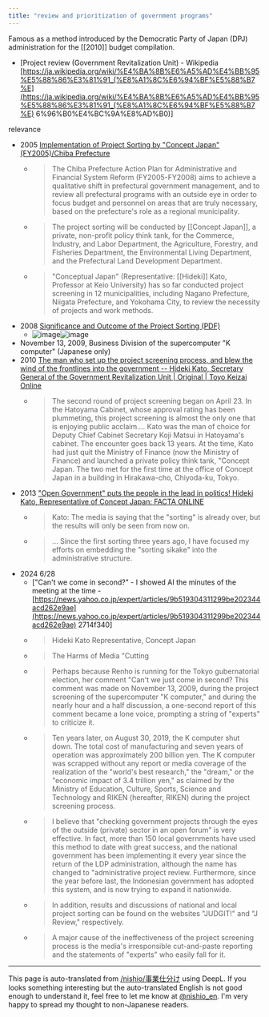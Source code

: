 ```yaml
---
title: "review and prioritization of government programs"
---
```


Famous as a method introduced by the Democratic Party of Japan (DPJ) administration for the [[2010]] budget compilation.
- [Project review (Government Revitalization Unit) - Wikipedia [https://ja.wikipedia.org/wiki/%E4%BA%8B%E6%A5%AD%E4%BB%95%E5%88%86%E3%81%91_(%E8%A1%8C%E6%94%BF%E5%88%B7%E](https://ja.wikipedia.org/wiki/%E4%BA%8B%E6%A5%AD%E4%BB%95%E5%88%86%E3%81%91_(%E8%A1%8C%E6%94%BF%E5%88%B7%E) 6%96%B0%E4%BC%9A%E8%AD%B0)]

relevance
- 2005 [Implementation of Project Sorting by "Concept Japan" (FY2005)/Chiba Prefecture](https://www.pref.chiba.lg.jp/gyoukaku/gyoukaku/about/shiwake/jissinituite.html)
    - > The Chiba Prefecture Action Plan for Administrative and Financial System Reform (FY2005-FY2008) aims to achieve a qualitative shift in prefectural government management, and to review all prefectural programs with an outside eye in order to focus budget and personnel on areas that are truly necessary, based on the prefecture's role as a regional municipality.
    - >  The project sorting will be conducted by [[Concept Japan]], a private, non-profit policy think tank, for the Commerce, Industry, and Labor Department, the Agriculture, Forestry, and Fisheries Department, the Environmental Living Department, and the Prefectural Land Development Department.
    - >  "Conceptual Japan" (Representative: [[Hideki]] Kato, Professor at Keio University) has so far conducted project screening in 12 municipalities, including Nagano Prefecture, Niigata Prefecture, and Yokohama City, to review the necessity of projects and work methods.
- 2008 [Significance and Outcome of the Project Sorting (PDF)](https://www.jri.co.jp/MediaLibrary/file/pdf/seminar/080527_145/detail/kato.pdf)
    - ![image](https://gyazo.com/fd39794f8c8d357b46230a7d8e791eee/thumb/1000)![image](https://gyazo.com/7a429777909da3c8bf16873a424fbd95/thumb/1000)
- November 13, 2009, Business Division of the supercomputer "K computer" (Japanese only)
- 2010 [The man who set up the project screening process, and blew the wind of the frontlines into the government -- Hideki Kato, Secretary General of the Government Revitalization Unit | Original | Toyo Keizai Online](https://toyokeizai.net/articles/-/4218?display=b)
    - > The second round of project screening began on April 23. In the Hatoyama Cabinet, whose approval rating has been plummeting, this project screening is almost the only one that is enjoying public acclaim.... Kato was the man of choice for Deputy Chief Cabinet Secretary Koji Matsui in Hatoyama's cabinet. The encounter goes back 13 years. At the time, Kato had just quit the Ministry of Finance (now the Ministry of Finance) and launched a private policy think tank, "Concept Japan. The two met for the first time at the office of Concept Japan in a building in Hirakawa-cho, Chiyoda-ku, Tokyo.
- 2013 ["Open Government" puts the people in the lead in politics! Hideki Kato, Representative of Concept Japan: FACTA ONLINE](https://facta.co.jp/article/201301011.html)
    - > Kato: The media is saying that the "sorting" is already over, but the results will only be seen from now on.
    - >  ... Since the first sorting three years ago, I have focused my efforts on embedding the "sorting sikake" into the administrative structure.
- 2024 6/28
    - ["Can't we come in second?" - I showed AI the minutes of the meeting at the time - [https://news.yahoo.co.jp/expert/articles/9b519304311299be202344acd262e9ae](https://news.yahoo.co.jp/expert/articles/9b519304311299be202344acd262e9ae) 2714f340]
    - > Hideki Kato Representative, Concept Japan
    - > The Harms of Media "Cutting
    - >  Perhaps because Renho is running for the Tokyo gubernatorial election, her comment "Can't we just come in second? This comment was made on November 13, 2009, during the project screening of the supercomputer "K computer," and during the nearly hour and a half discussion, a one-second report of this comment became a lone voice, prompting a string of "experts" to criticize it.
    - >  Ten years later, on August 30, 2019, the K computer shut down. The total cost of manufacturing and seven years of operation was approximately 200 billion yen. The K computer was scrapped without any report or media coverage of the realization of the "world's best research," the "dream," or the "economic impact of 3.4 trillion yen," as claimed by the Ministry of Education, Culture, Sports, Science and Technology and RIKEN (hereafter, RIKEN) during the project screening process.
    - >  I believe that "checking government projects through the eyes of the outside (private) sector in an open forum" is very effective. In fact, more than 150 local governments have used this method to date with great success, and the national government has been implementing it every year since the return of the LDP administration, although the name has changed to "administrative project review. Furthermore, since the year before last, the Indonesian government has adopted this system, and is now trying to expand it nationwide.
    - >  In addition, results and discussions of national and local project sorting can be found on the websites "JUDGIT!" and "J Review," respectively.
    - >  A major cause of the ineffectiveness of the project screening process is the media's irresponsible cut-and-paste reporting and the statements of "experts" who easily fall for it.

---
This page is auto-translated from [/nishio/事業仕分け](https://scrapbox.io/nishio/事業仕分け) using DeepL. If you looks something interesting but the auto-translated English is not good enough to understand it, feel free to let me know at [@nishio_en](https://twitter.com/nishio_en). I'm very happy to spread my thought to non-Japanese readers.